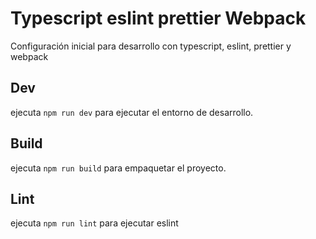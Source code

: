 # Typescript eslint prettier Webpack

Configuración inicial para desarrollo con typescript, eslint, prettier y webpack

## Dev

ejecuta `npm run dev` para ejecutar el entorno de desarrollo.

## Build

ejecuta `npm run build` para empaquetar el proyecto.

## Lint

ejecuta `npm run lint` para ejecutar eslint
